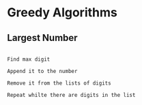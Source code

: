 # Greedy Algorithms

## Largest Number

```

Find max digit

Append it to the number

Remove it from the lists of digits

Repeat whilte there are digits in the list

```
